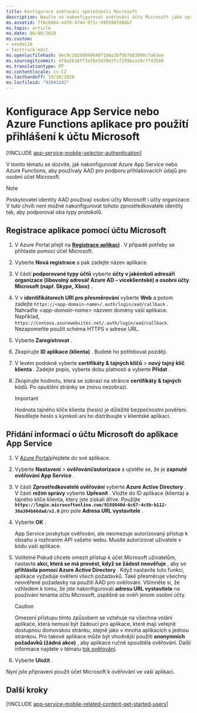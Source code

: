 ```yaml
---
title: Konfigurace ověřování společnosti Microsoft
description: Naučte se nakonfigurovat ověřování účtu Microsoft jako zprostředkovatele identity pro App Service nebo Azure Functions aplikaci.
ms.assetid: ffbc6064-edf6-474d-971c-695598fd08bf
ms.topic: article
ms.date: 08/08/2019
ms.custom:
- seodec18
- fasttrack-edit
ms.openlocfilehash: 9ec9c102680496407106a3bf9b7683890c7a63ee
ms.sourcegitcommit: 4f4a2b16ff3a76e5d39e3fcf295bca19cff43540
ms.translationtype: MT
ms.contentlocale: cs-CZ
ms.lasthandoff: 10/30/2020
ms.locfileid: "93043242"
---
```

# <a name="configure-your-app-service-or-azure-functions-app-to-use-microsoft-account-login"></a>Konfigurace App Service nebo Azure Functions aplikace pro použití přihlášení k účtu Microsoft

[!INCLUDE [app-service-mobile-selector-authentication](../../includes/app-service-mobile-selector-authentication.md)]

V tomto tématu se dozvíte, jak nakonfigurovat Azure App Service nebo Azure Functions, aby používaly AAD pro podporu přihlašovacích údajů pro osobní účet Microsoft.

> [!NOTE]
> Poskytovatel identity AAD používají osobní účty Microsoft i účty organizace. V tuto chvíli není možné nakonfigurovat tohoto zprostředkovatele identity tak, aby podporoval oba typy protokolů.

## <a name="register-your-app-with-microsoft-account"></a><a name="register-microsoft-account"> </a>Registrace aplikace pomocí účtu Microsoft

1. V Azure Portal přejít na [**Registrace aplikací**](https://portal.azure.com/#blade/Microsoft_AAD_RegisteredApps/ApplicationsListBlade) . V případě potřeby se přihlaste pomocí účet Microsoft.
1. Vyberte **Nová registrace** a pak zadejte název aplikace.
1. V části **podporované typy účtů** vyberte **účty v jakémkoli adresáři organizace (libovolný adresář Azure AD – víceklientské) a osobní účty Microsoft (např. Skype, Xbox)** .
1. V v **identifikátorech URI pro přesměrování** vyberte **Web** a potom zadejte `https://<app-domain-name>/.auth/login/aad/callback` . Nahraďte *\<app-domain-name>* názvem domény vaší aplikace.  Například, `https://contoso.azurewebsites.net/.auth/login/aad/callback`. Nezapomeňte použít schéma HTTPS v adrese URL.

1. Vyberte **Zaregistrovat** .
1. Zkopírujte **ID aplikace (klienta)** . Budete ho potřebovat později.
1. V levém podokně vyberte **certifikáty & tajných klíčů**  >  **nový tajný klíč klienta** . Zadejte popis, vyberte dobu platnosti a vyberte **Přidat** .
1. Zkopírujte hodnotu, která se zobrazí na stránce **certifikáty & tajných** kódů. Po opuštění stránky se znovu nezobrazí.

    > [!IMPORTANT]
    > Hodnota tajného klíče klienta (heslo) je důležité bezpečnostní pověření. Nesdílejte heslo s kýmkoli ani ho distribuujte v klientské aplikaci.

## <a name="add-microsoft-account-information-to-your-app-service-application"></a><a name="secrets"> </a>Přidání informací o účtu Microsoft do aplikace App Service

1. V [Azure Portal]přejdete do své aplikace.
1. Vyberte **Nastavení**  >  **ověřování/autorizace** a ujistěte se, že je **zapnuté** **ověřování App Service** .
1. V části **Zprostředkovatelé ověřování** vyberte **Azure Active Directory** . V části **režim správy** vyberte **Upřesnit** . Vložte do ID aplikace (klienta) a tajného klíče klienta, který jste získali dříve. Použijte **`https://login.microsoftonline.com/9188040d-6c67-4c5b-b112-36a304b66dad/v2.0`** pro pole **Adresa URL vystavitele** .
1. Vyberte **OK** .

   App Service poskytuje ověřování, ale neomezuje autorizovaný přístup k obsahu a rozhraním API vašeho webu. Musíte autorizovat uživatele v kódu vaší aplikace.

1. Volitelné Pokud chcete omezit přístup k účet Microsoft uživatelům, nastavte **akci, která se má provést, když se žádost neověřuje** , aby se **přihlásila pomocí Azure Active Directory** . Když nastavíte tuto funkci, aplikace vyžaduje ověření všech požadavků. Také přesměruje všechny neověřené požadavky na použití AAD pro ověřování. Všimněte si, že vzhledem k tomu, že jste nakonfigurovali **adresu URL vystavitele** na používání tenanta účtu Microsoft, úspěšně se ověří jenom osobní účty.

   > [!CAUTION]
   > Omezení přístupu tímto způsobem se vztahuje na všechna volání aplikace, která nemusí být žádoucí pro aplikace, které mají veřejně dostupnou domovskou stránku, stejně jako v mnoha aplikacích s jednou stránkou. Pro takové aplikace může být vhodnější použití **anonymních požadavků (žádná akce)** , aby aplikace ručně spouštěla ověřování. Další informace najdete v tématu [tok ověřování](overview-authentication-authorization.md#authentication-flow).

1. Vyberte **Uložit** .

Nyní jste připraveni použít účet Microsoft k ověřování ve vaší aplikaci.

## <a name="next-steps"></a><a name="related-content"> </a>Další kroky

[!INCLUDE [app-service-mobile-related-content-get-started-users](../../includes/app-service-mobile-related-content-get-started-users.md)]

<!-- URLs. -->

[My Applications]: https://go.microsoft.com/fwlink/p/?LinkId=262039
[Azure Portal]: https://portal.azure.com/
